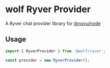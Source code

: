 # wolf Ryver Provider

A Ryver chat provider library for [@novu/node](https://github.com/tecklens/tk-wolf/)

## Usage

````javascript
import { RyverProvider } from '@wolf/ryver';

const provider = new RyverProvider();
````

